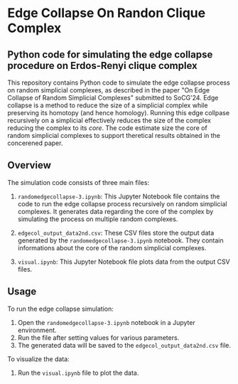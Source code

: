 # Edge Collapse On Randon Clique Complex
## Python code for simulating the edge collapse procedure on Erdos-Renyi clique complex

This repository contains Python code to simulate the edge collapse process on random simplicial complexes, as described in the paper "On Edge Collapse of Random Simplicial Complexes" submitted to SoCG'24. Edge collapse is a method to reduce the size of a simplicial complex while preserving its homotopy (and hence homology). Running this edge collpase recursively on a simplicial effectively reduces the size of the complex reducing the complex to its _core_. The code estimate size the core of random simplicial complexes to support theretical results obtained in the concerened paper.



## Overview

The simulation code consists of three main files:

1. `randomedgecollapse-3.ipynb`: This Jupyter Notebook file contains the code to run the edge collapse process recursively on random simplicial complexes. It generates data regarding the core of the complex by simulating the process on multiple random complexes.

2. `edgecol_output_data2nd.csv`: These CSV files store the output data generated by the `randomedgecollapse-3.ipynb` notebook. They contain informations about the core of the random simplicial complexes.

3.  `visual.ipynb`: This Jupyter Notebook file plots data from the output CSV files.


## Usage

To run the edge collapse simulation:

1. Open the `randomedgecollapse-3.ipynb` notebook in a Jupyter environment.
2. Run the file after setting values for various parameters.
3. The generated data will be saved to the `edgecol_output_data2nd.csv` file.

To visualize the data:

1. Run the `visual.ipynb` file to plot the data.










